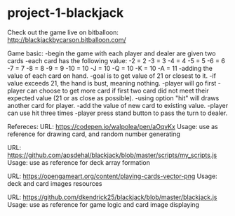 # project-1-blackjack

Check out the game live on bitballoon: http://blackjackbycarson.bitballoon.com/

Game basic:
-begin the game with each player and dealer are given two cards
-each card has the following value:
  -2 = 2
  -3 = 3
  -4 = 4
  -5 = 5
  -6 = 6
  -7 = 7
  -8 = 8
  -9 = 9
  -10 = 10
  -J = 10
  -Q = 10
  -K = 10
  -A = 11 
-adding the value of each card on hand.
-goal is to get value of 21 or closest to it.
-if value exceeds 21, the hand is bust, meaning nothing.
-player will go first
-player can choose to get more card if first two card did not meet their expected value (21 or as close as possible).
-using option "hit" will draws another card for player.
-add the value of new card to existing value.
-player can use hit three times
-player press stand button to pass the turn to dealer.

Refereces:
URL: https://codepen.io/walpolea/pen/aOqvKx
Usage: use as reference for drawing card, and random number generating

URL: https://github.com/apsdehal/blackjack/blob/master/scripts/my_scripts.js
Usage: use as reference for deck array formation

URL: https://opengameart.org/content/playing-cards-vector-png
Usage: deck and card images resources

URL: https://github.com/dkendrick25/blackjack/blob/master/blackjack.js
Usage: use as reference for game logic and card image displaying
